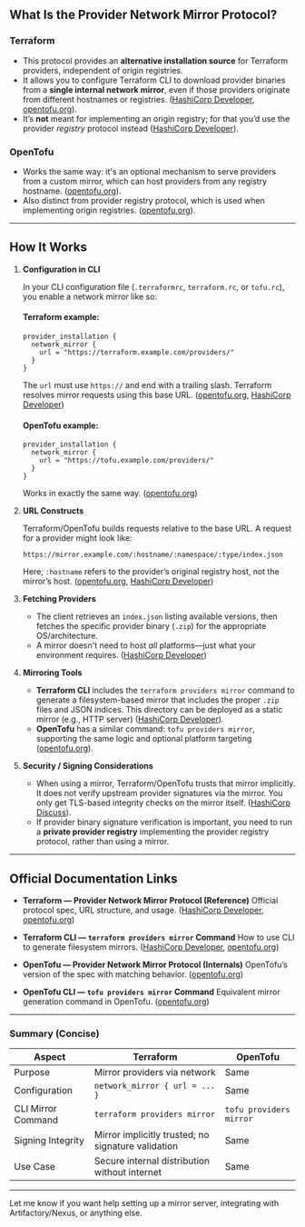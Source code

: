## What Is the Provider Network Mirror Protocol?

### Terraform

* This protocol provides an **alternative installation source** for Terraform providers, independent of origin registries.
* It allows you to configure Terraform CLI to download provider binaries from a **single internal network mirror**, even if those providers originate from different hostnames or registries. ([HashiCorp Developer][1], [opentofu.org][2]).
* It’s **not** meant for implementing an origin registry; for that you’d use the provider *registry* protocol instead ([HashiCorp Developer][1]).

### OpenTofu

* Works the same way: it's an optional mechanism to serve providers from a custom mirror, which can host providers from any registry hostname. ([opentofu.org][3]).
* Also distinct from provider registry protocol, which is used when implementing origin registries. ([opentofu.org][3]).

---

## How It Works

1. **Configuration in CLI**

   In your CLI configuration file (`.terraformrc`, `terraform.rc`, or `tofu.rc`), you enable a network mirror like so:

   #### Terraform example:

   ```hcl
   provider_installation {
     network_mirror {
       url = "https://terraform.example.com/providers/"
     }
   }
   ```

   The `url` must use `https://` and end with a trailing slash. Terraform resolves mirror requests using this base URL. ([opentofu.org][2], [HashiCorp Developer][1])

   #### OpenTofu example:

   ```hcl
   provider_installation {
     network_mirror {
       url = "https://tofu.example.com/providers/"
     }
   }
   ```

   Works in exactly the same way. ([opentofu.org][3])

2. **URL Constructs**

   Terraform/OpenTofu builds requests relative to the base URL. A request for a provider might look like:

   ```
   https://mirror.example.com/:hostname/:namespace/:type/index.json
   ```

   Here, `:hostname` refers to the provider’s original registry host, not the mirror’s host. ([opentofu.org][3], [HashiCorp Developer][1])

3. **Fetching Providers**

   * The client retrieves an `index.json` listing available versions, then fetches the specific provider binary (`.zip`) for the appropriate OS/architecture.
   * A mirror doesn't need to host *all* platforms—just what your environment requires. ([HashiCorp Developer][1])

4. **Mirroring Tools**

   * **Terraform CLI** includes the `terraform providers mirror` command to generate a filesystem-based mirror that includes the proper `.zip` files and JSON indices. This directory can be deployed as a static mirror (e.g., HTTP server) ([HashiCorp Developer][4]).
   * **OpenTofu** has a similar command: `tofu providers mirror`, supporting the same logic and optional platform targeting ([opentofu.org][5]).

5. **Security / Signing Considerations**

   * When using a mirror, Terraform/OpenTofu trusts that mirror implicitly. It does not verify upstream provider signatures via the mirror. You only get TLS-based integrity checks on the mirror itself. ([HashiCorp Discuss][6]).
   * If provider binary signature verification is important, you need to run a **private provider registry** implementing the provider registry protocol, rather than using a mirror.

---

## Official Documentation Links

* **Terraform — Provider Network Mirror Protocol (Reference)**
  Official protocol spec, URL structure, and usage.
  ([HashiCorp Developer][1], [opentofu.org][3])

* **Terraform CLI — `terraform providers mirror` Command**
  How to use CLI to generate filesystem mirrors.
  ([HashiCorp Developer][4], [opentofu.org][2])

* **OpenTofu — Provider Network Mirror Protocol (Internals)**
  OpenTofu’s version of the spec with matching behavior.
  ([opentofu.org][7])

* **OpenTofu CLI — `tofu providers mirror` Command**
  Equivalent mirror generation command in OpenTofu.
  ([opentofu.org][5])

---

### Summary (Concise)

| Aspect             | Terraform                                          | OpenTofu                |
| ------------------ | -------------------------------------------------- | ----------------------- |
| Purpose            | Mirror providers via network                       | Same                    |
| Configuration      | `network_mirror { url = ... }`                     | Same                    |
| CLI Mirror Command | `terraform providers mirror`                       | `tofu providers mirror` |
| Signing Integrity  | Mirror implicitly trusted; no signature validation | Same                    |
| Use Case           | Secure internal distribution without internet      | Same                    |

---

Let me know if you want help setting up a mirror server, integrating with Artifactory/Nexus, or anything else.

[1]: https://developer.hashicorp.com/terraform/internals/provider-network-mirror-protocol?utm_source=chatgpt.com "Provider network mirror protocol reference | Terraform"
[2]: https://opentofu.org/docs/cli/config/config-file/?utm_source=chatgpt.com "CLI Configuration File ( .tofurc or tofu.rc )"
[3]: https://opentofu.org/docs/internals/provider-network-mirror-protocol/?utm_source=chatgpt.com "Provider Network Mirror Protocol"
[4]: https://developer.hashicorp.com/terraform/cli/commands/providers/mirror?utm_source=chatgpt.com "terraform providers mirror command reference"
[5]: https://opentofu.org/docs/cli/commands/providers/mirror/?utm_source=chatgpt.com "Command: providers mirror"
[6]: https://discuss.hashicorp.com/t/signature-verification-with-provider-network-mirrors/47478?utm_source=chatgpt.com "Signature verification with provider network mirrors"
[7]: https://opentofu.org/docs/internals/provider-meta/?utm_source=chatgpt.com "Provider Metadata"
